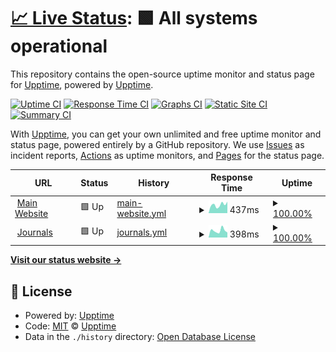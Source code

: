 # [📈 Live Status](https://upptime.github.io/upptime): <!--live status--> **🟩 All systems operational**

This repository contains the open-source uptime monitor and status page for [Upptime](https://upptime.js.org), powered by [Upptime](https://github.com/upptime/upptime).

[![Uptime CI](https://github.com/justudin/tsp-status/workflows/Uptime%20CI/badge.svg)](https://github.com/justudin/tsp-status/actions?query=workflow%3A%22Uptime+CI%22)
[![Response Time CI](https://github.com/justudin/tsp-status/workflows/Response%20Time%20CI/badge.svg)](https://github.com/justudin/tsp-status/actions?query=workflow%3A%22Response+Time+CI%22)
[![Graphs CI](https://github.com/justudin/tsp-status/workflows/Graphs%20CI/badge.svg)](https://github.com/justudin/tsp-status/actions?query=workflow%3A%22Graphs+CI%22)
[![Static Site CI](https://github.com/justudin/tsp-status/workflows/Static%20Site%20CI/badge.svg)](https://github.com/justudin/tsp-status/actions?query=workflow%3A%22Static+Site+CI%22)
[![Summary CI](https://github.com/justudin/tsp-status/workflows/Summary%20CI/badge.svg)](https://github.com/justudin/tsp-status/actions?query=workflow%3A%22Summary+CI%22)

With [Upptime](https://upptime.js.org), you can get your own unlimited and free uptime monitor and status page, powered entirely by a GitHub repository. We use [Issues](https://github.com/upptime/upptime/issues) as incident reports, [Actions](https://github.com/justudin/tsp-status/actions) as uptime monitors, and [Pages](https://upptime.github.io/upptime) for the status page.

<!--start: status pages-->
<!-- This summary is generated by Upptime (https://github.com/upptime/upptime) -->
<!-- Do not edit this manually, your changes will be overwritten -->
<!-- prettier-ignore -->
| URL | Status | History | Response Time | Uptime |
| --- | ------ | ------- | ------------- | ------ |
| <img alt="" src="https://tecnoscientifica.com/assets/img/favicons/favicon-32x32.png" height="13"> [Main Website](https://tecnoscientifica.com) | 🟩 Up | [main-website.yml](https://github.com/justudin/tsp-status/commits/HEAD/history/main-website.yml) | <details><summary><img alt="Response time graph" src="./graphs/main-website/response-time-week.png" height="20"> 437ms</summary><br><a href="https://status.tecnoscientifica.com/history/main-website"><img alt="Response time 623" src="https://img.shields.io/endpoint?url=https%3A%2F%2Fraw.githubusercontent.com%2Fjustudin%2Ftsp-status%2FHEAD%2Fapi%2Fmain-website%2Fresponse-time.json"></a><br><a href="https://status.tecnoscientifica.com/history/main-website"><img alt="24-hour response time 257" src="https://img.shields.io/endpoint?url=https%3A%2F%2Fraw.githubusercontent.com%2Fjustudin%2Ftsp-status%2FHEAD%2Fapi%2Fmain-website%2Fresponse-time-day.json"></a><br><a href="https://status.tecnoscientifica.com/history/main-website"><img alt="7-day response time 437" src="https://img.shields.io/endpoint?url=https%3A%2F%2Fraw.githubusercontent.com%2Fjustudin%2Ftsp-status%2FHEAD%2Fapi%2Fmain-website%2Fresponse-time-week.json"></a><br><a href="https://status.tecnoscientifica.com/history/main-website"><img alt="30-day response time 403" src="https://img.shields.io/endpoint?url=https%3A%2F%2Fraw.githubusercontent.com%2Fjustudin%2Ftsp-status%2FHEAD%2Fapi%2Fmain-website%2Fresponse-time-month.json"></a><br><a href="https://status.tecnoscientifica.com/history/main-website"><img alt="1-year response time 503" src="https://img.shields.io/endpoint?url=https%3A%2F%2Fraw.githubusercontent.com%2Fjustudin%2Ftsp-status%2FHEAD%2Fapi%2Fmain-website%2Fresponse-time-year.json"></a></details> | <details><summary><a href="https://status.tecnoscientifica.com/history/main-website">100.00%</a></summary><a href="https://status.tecnoscientifica.com/history/main-website"><img alt="All-time uptime 99.71%" src="https://img.shields.io/endpoint?url=https%3A%2F%2Fraw.githubusercontent.com%2Fjustudin%2Ftsp-status%2FHEAD%2Fapi%2Fmain-website%2Fuptime.json"></a><br><a href="https://status.tecnoscientifica.com/history/main-website"><img alt="24-hour uptime 100.00%" src="https://img.shields.io/endpoint?url=https%3A%2F%2Fraw.githubusercontent.com%2Fjustudin%2Ftsp-status%2FHEAD%2Fapi%2Fmain-website%2Fuptime-day.json"></a><br><a href="https://status.tecnoscientifica.com/history/main-website"><img alt="7-day uptime 100.00%" src="https://img.shields.io/endpoint?url=https%3A%2F%2Fraw.githubusercontent.com%2Fjustudin%2Ftsp-status%2FHEAD%2Fapi%2Fmain-website%2Fuptime-week.json"></a><br><a href="https://status.tecnoscientifica.com/history/main-website"><img alt="30-day uptime 100.00%" src="https://img.shields.io/endpoint?url=https%3A%2F%2Fraw.githubusercontent.com%2Fjustudin%2Ftsp-status%2FHEAD%2Fapi%2Fmain-website%2Fuptime-month.json"></a><br><a href="https://status.tecnoscientifica.com/history/main-website"><img alt="1-year uptime 99.84%" src="https://img.shields.io/endpoint?url=https%3A%2F%2Fraw.githubusercontent.com%2Fjustudin%2Ftsp-status%2FHEAD%2Fapi%2Fmain-website%2Fuptime-year.json"></a></details>
| <img alt="" src="https://tecnoscientifica.com/assets/img/favicons/favicon-32x32.png" height="13"> [Journals](https://tecnoscientifica.com/journal/tasp) | 🟩 Up | [journals.yml](https://github.com/justudin/tsp-status/commits/HEAD/history/journals.yml) | <details><summary><img alt="Response time graph" src="./graphs/journals/response-time-week.png" height="20"> 398ms</summary><br><a href="https://status.tecnoscientifica.com/history/journals"><img alt="Response time 538" src="https://img.shields.io/endpoint?url=https%3A%2F%2Fraw.githubusercontent.com%2Fjustudin%2Ftsp-status%2FHEAD%2Fapi%2Fjournals%2Fresponse-time.json"></a><br><a href="https://status.tecnoscientifica.com/history/journals"><img alt="24-hour response time 315" src="https://img.shields.io/endpoint?url=https%3A%2F%2Fraw.githubusercontent.com%2Fjustudin%2Ftsp-status%2FHEAD%2Fapi%2Fjournals%2Fresponse-time-day.json"></a><br><a href="https://status.tecnoscientifica.com/history/journals"><img alt="7-day response time 398" src="https://img.shields.io/endpoint?url=https%3A%2F%2Fraw.githubusercontent.com%2Fjustudin%2Ftsp-status%2FHEAD%2Fapi%2Fjournals%2Fresponse-time-week.json"></a><br><a href="https://status.tecnoscientifica.com/history/journals"><img alt="30-day response time 396" src="https://img.shields.io/endpoint?url=https%3A%2F%2Fraw.githubusercontent.com%2Fjustudin%2Ftsp-status%2FHEAD%2Fapi%2Fjournals%2Fresponse-time-month.json"></a><br><a href="https://status.tecnoscientifica.com/history/journals"><img alt="1-year response time 500" src="https://img.shields.io/endpoint?url=https%3A%2F%2Fraw.githubusercontent.com%2Fjustudin%2Ftsp-status%2FHEAD%2Fapi%2Fjournals%2Fresponse-time-year.json"></a></details> | <details><summary><a href="https://status.tecnoscientifica.com/history/journals">100.00%</a></summary><a href="https://status.tecnoscientifica.com/history/journals"><img alt="All-time uptime 99.72%" src="https://img.shields.io/endpoint?url=https%3A%2F%2Fraw.githubusercontent.com%2Fjustudin%2Ftsp-status%2FHEAD%2Fapi%2Fjournals%2Fuptime.json"></a><br><a href="https://status.tecnoscientifica.com/history/journals"><img alt="24-hour uptime 100.00%" src="https://img.shields.io/endpoint?url=https%3A%2F%2Fraw.githubusercontent.com%2Fjustudin%2Ftsp-status%2FHEAD%2Fapi%2Fjournals%2Fuptime-day.json"></a><br><a href="https://status.tecnoscientifica.com/history/journals"><img alt="7-day uptime 100.00%" src="https://img.shields.io/endpoint?url=https%3A%2F%2Fraw.githubusercontent.com%2Fjustudin%2Ftsp-status%2FHEAD%2Fapi%2Fjournals%2Fuptime-week.json"></a><br><a href="https://status.tecnoscientifica.com/history/journals"><img alt="30-day uptime 100.00%" src="https://img.shields.io/endpoint?url=https%3A%2F%2Fraw.githubusercontent.com%2Fjustudin%2Ftsp-status%2FHEAD%2Fapi%2Fjournals%2Fuptime-month.json"></a><br><a href="https://status.tecnoscientifica.com/history/journals"><img alt="1-year uptime 99.85%" src="https://img.shields.io/endpoint?url=https%3A%2F%2Fraw.githubusercontent.com%2Fjustudin%2Ftsp-status%2FHEAD%2Fapi%2Fjournals%2Fuptime-year.json"></a></details>

<!--end: status pages-->

[**Visit our status website →**](https://upptime.github.io/upptime)

## 📄 License

- Powered by: [Upptime](https://github.com/upptime/upptime)
- Code: [MIT](./LICENSE) © [Upptime](https://upptime.js.org)
- Data in the `./history` directory: [Open Database License](https://opendatacommons.org/licenses/odbl/1-0/)
